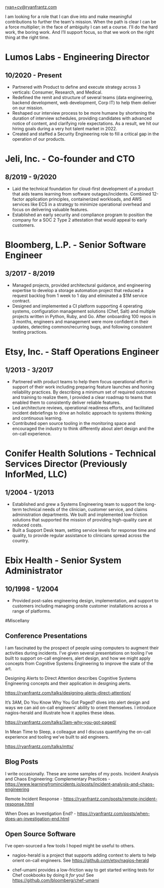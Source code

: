 ryan+cv@ryanfrantz.com 

I am looking for a role that I can dive into and make meaningful contributions
to further the team's mission. When the path is clear I can be a force
multiplier; in the face of ambiguity I can set a course. I'll do the hard work,
the boring work. And I’ll support focus, so that we work on the right thing at
the right time.

# Lumos Labs - Engineering Director
## 10/2020 - Present
* Partnered with Product to define and execute strategy across 3 verticals: Consumer, Research, and Medical.
* Redefined the remit and structure of several teams (data engineering, backend development, web development, Corp IT) to help them deliver on our mission.
* Reshaped our interview process to be more humane by shortening the duration of interview schedules, providing candidates with advanced notice of content, and clarifying role expectations. As a result, we hit our hiring goals during a very hot talent market in 2022.
* Created and staffed a Security Engineering role to fill a critical gap in the operation of our products.

# Jeli, Inc. - Co-founder and CTO
## 8/2019 - 9/2020
* Laid the technical foundation for cloud-first development of a product that aids teams learning from software outages/incidents. Combined 12-factor application principles, containerized workloads, and AWS services like ECS in a strategy to minimize operational overhead and focus on delivering valuable features. 
* Established an early security and compliance program to position the company for a SOC 2 Type 2 attestation that would appeal to early customers.

# Bloomberg, L.P. - Senior Software Engineer
## 3/2017 - 8/2019
* Managed projects, provided architectural guidance, and engineering expertise to develop a storage automation project that reduced a request backlog from 1 week to 1 day and eliminated a $1M service contract.
* Designed and implemented a CI platform supporting 4 operating systems, configuration management solutions (Chef, Salt) and multiple projects written in Python, Ruby, and Go. After onboarding 100 repos in 3 months, engineers and management were more confident in their updates, detecting common/recurring bugs, and following consistent testing practices.

# Etsy, Inc. - Staff Operations Engineer
## 1/2013 - 3/2017
* Partnered with product teams to help them focus operational effort in support of their work including preparing feature launches and honing reliability practices. By describing a minimum set of required outcomes and training to realize them, I provided a clear roadmap to teams that enabled them to consistently deliver reliable features.
* Led architecture reviews, operational readiness efforts, and facilitated incident debriefings to drive an holistic approach to systems thinking and continuous learning.
* Contributed open source tooling in the monitoring space and encouraged the industry to think differently about alert design and the on-call experience.

# Conifer Health Solutions - Technical Services Director (Previously InforMed, LLC)
## 1/2004 - 1/2013
* Established and grew a Systems Engineering team to support the long-term technical needs of the clinician, customer service, and claims administration departments. We built and implemented low-friction solutions that supported the mission of providing high-quality care at reduced costs.
* Built a Support Desk team, setting service levels for response time and quality, to provide regular assistance to clinicians spread across the country.

# Ebix Health - Senior System Administrator
## 10/1998 - 1/2004
* Provided post-sales engineering design, implementation, and support to customers including managing onsite customer installations across a range of platforms.

#Miscellany
## Conference Presentations

I am fascinated by the prospect of people using computers to augment their activities during incidents. I’ve given several presentations on tooling I’ve built to support on-call engineers, alert design, and how we might apply concepts from Cognitive Systems Engineering to improve the state of the art.

Designing Alerts to Direct Attention describes Cognitive Systems Engineering concepts and their application in designing alerts.

https://ryanfrantz.com/talks/designing-alerts-direct-attention/

It’s 3AM, Do You Know Why You Got Paged? dives into alert design and ways we can aid on-call engineers’ ability to orient themselves. I introduce nagios-herald and illustrate how it applies these ideas.

https://ryanfrantz.com/talks/3am-why-you-got-paged/

In Mean Time to Sleep, a colleague and I discuss quantifying the on-call experience and tooling we’ve built to aid engineers.

https://ryanfrantz.com/talks/mtts/

## Blog Posts

I write occasionally. These are some samples of my posts.
Incident Analysis and Chaos Engineering: Complementary Practices - https://www.learningfromincidents.io/posts/incident-analysis-and-chaos-engineering 

Remote Incident Response - https://ryanfrantz.com/posts/remote-incident-response.html

When Does an Investigation End? - https://ryanfrantz.com/posts/when-does-an-investigation-end.html

## Open Source Software

I’ve open-sourced a few tools I hoped might be useful to others.

* nagios-herald is a project that supports adding context to alerts to help orient on-call engineers. See https://github.com/etsy/nagios-herald

* chef-umami provides a low-friction way to get started writing tests for Chef cookbooks by doing it _for_ you! See https://github.com/bloomberg/chef-umami

